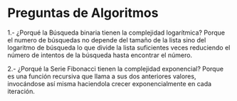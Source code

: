 Preguntas de Algoritmos
=======================

1.- ¿Porqué la Búsqueda binaria tienen la complejidad logarítmica?
Porque el numero de búsquedas no depende del tamaño de la lista sino del logaritmo de búsqueda lo que divide la lista suficientes veces reduciendo el 
número de intentos de la búsqueda hasta encontrar el número.

2.- ¿Porqué la Serie Fibonacci tienen la complejidad exponencial?
Porque es una función recursiva que llama a sus dos anteriores valores, invocándose así misma haciendola crecer exponencialmente en cada iteración.

